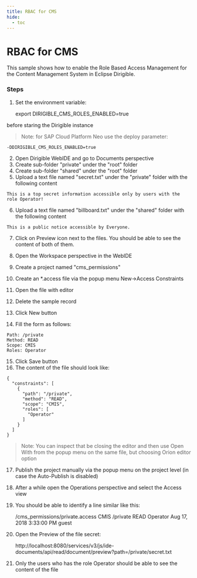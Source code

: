 ```yaml
---
title: RBAC for CMS
hide:
  - toc
---
```


RBAC for CMS
===

This sample shows how to enable the Role Based Access Management for the Content Management System in Eclipse Dirigible.

### Steps

1. Set the environment variable:
	
	export DIRIGIBLE_CMS_ROLES_ENABLED=true
	
before staring the Dirigible instance

> Note: for SAP Cloud Platform Neo use the deploy parameter:

	-DDIRIGIBLE_CMS_ROLES_ENABLED=true

2. Open Dirigible WebIDE and go to Documents perspective
3. Create sub-folder "private" under the "root" folder
4. Create sub-folder "shared" under the "root" folder 
5. Upload a text file named "secret.txt" under the "private" folder with the following content

```
This is a top secret information accessible only by users with the role Operator!
```

6. Upload a text file named "billboard.txt" under the "shared" folder with the following content

```
This is a public notice accessible by Everyone.
```

7. Click on Preview icon next to the files. You should be able to see the content of both of them.

8. Open the Workspace perspective in the WebIDE
9. Create a project named "cms_permissions"
10. Create an *.access file via the popup menu New->Access Constraints
11. Open the file with editor 
12. Delete the sample record
13. Click New button
14. Fill the form as follows:

```
Path: /private
Method: READ
Scope: CMIS
Roles: Operator
```

15. Click Save button
16. The content of the file should look like: 

```
{
  "constraints": [
    {
      "path": "/private",
      "method": "READ",
      "scope": "CMIS",
      "roles": [
        "Operator"
      ]
    }
  ]
}
```

> Note: You can inspect that be closing the editor and then use Open With from the popup menu on the same file, but choosing Orion editor option

17. Publish the project manually via the popup menu on the project level (in case the Auto-Publish is disabled)
18. After a while open the Operations perspective and select the Access view
19. You should be able to identify a line similar like this:

	/cms_permissions/private.access	CMIS		/private		READ		Operator		Aug 17, 2018 3:33:00 PM	guest
	
20. Open the Preview of the file secret:

	http://localhost:8080/services/v3/js/ide-documents/api/read/document/preview?path=/private/secret.txt
	
21. Only the users who has the role Operator should be able to see the content of the file



